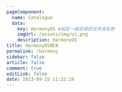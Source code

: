 ```yaml
---
pageComponent: 
  name: Catalogue
  data: 
    key: HarmonyOS #指定一级目录的文件夹名称
    imgUrl: /assets/img/ui.png
    description: HarmonyOS
title: HarmonyOS相关
permalink: /harmony
sidebar: false
article: false
comment: true
editLink: false
date: 2023-09-25 11:22:24
---
```

